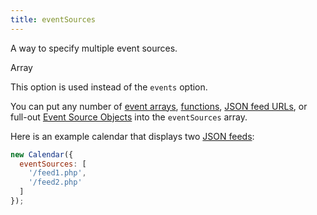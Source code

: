 ```yaml
---
title: eventSources
---
```


A way to specify multiple event sources.

<div class='spec' markdown='1'>
Array
</div>

This option is used instead of the `events` option.

You can put any number of [event arrays](events-array), [functions](events-function), [JSON feed URLs](events-json-feed), or full-out [Event Source Objects](event-source-object) into the `eventSources` array.

Here is an example calendar that displays two [JSON feeds](events-json-feed):

```js
new Calendar({
  eventSources: [
    '/feed1.php',
    '/feed2.php'
  ]
});
```

